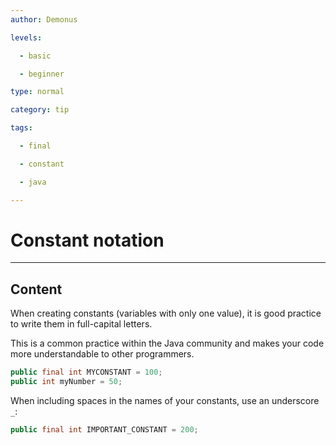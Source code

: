 ```yaml
---
author: Demonus

levels:

  - basic

  - beginner

type: normal

category: tip

tags:

  - final

  - constant

  - java

---
```


# Constant notation

---
## Content

When creating constants (variables with only one value), it is good practice to write them in full-capital letters.  

This is a common practice within the Java community and makes your code more understandable to other programmers.

```java
public final int MYCONSTANT = 100;
public int myNumber = 50;
```

When including spaces in the names of your constants, use an underscore `_`:

```java
public final int IMPORTANT_CONSTANT = 200;


```